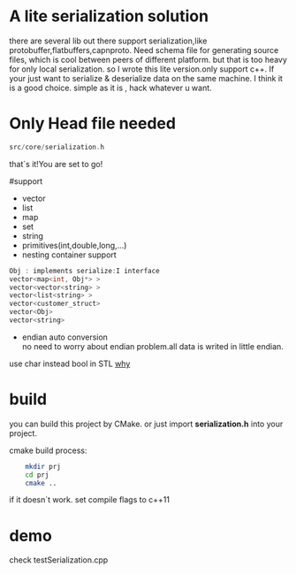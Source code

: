 
# A lite serialization solution
there are several lib out there support serialization,like protobuffer,flatbuffers,capnproto.
Need schema file for generating source files, which is cool between peers of different platform. 
but that is too heavy for only local serialization. so I wrote this lite version.only support c++. 
If your just want to serialize & deserialize data on the same machine. I think it is a  good choice. simple as it is , hack whatever u want.

# Only Head file needed
```cpp
src/core/serialization.h 
```
that`s it!You are set to go!	

#support 
* vector
* list
* map
* set
* string
* primitives(int,double,long,...)
* nesting container support
```cpp
Obj : implements serialize:I interface
vector<map<int, Obj*> >  
vector<vector<string> >  
vector<list<string> >  
vector<customer_struct>
vector<Obj> 
vector<string>  
```
* endian auto conversion  
  no need to worry about endian problem.all data is writed in little endian.


use char instead bool in STL
[why](http://stackoverflow.com/questions/15809157/why-is-the-size-of-stdvectorbool-16-byte)


#  build
you can build this project by CMake. or  just import **serialization.h** into your project.

cmake build process:

```sh
	mkdir prj
	cd prj
	cmake ..
```
if it doesn`t work. set compile flags to c++11


# demo
check testSerialization.cpp 
 
 

